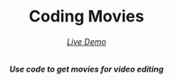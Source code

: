 <h1 align='center'>
Coding Movies
</h1>

<h6 align='center'>
<a href="https://coding-movies.wiidede.space/">Live Demo</a>
</h6>

<h5 align='center'>
<b>Use code to get movies for video editing</b>
</h5>
